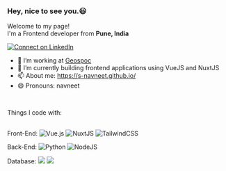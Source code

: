 ### Hey, nice to see you.😃
<!--
**s-navneet/s-navneet** is a ✨ _special_ ✨ repository because its `README.md` (this file) appears on your GitHub profile.
Here are some ideas to get you started:
-->
<p>Welcome to my page! </br> I'm a Frontend developer from <b>Pune, India</b> </p>

[![Connect on LinkedIn](https://img.shields.io/badge/--linkedin?label=LinkedIn&logo=LinkedIn&style=social)](https://www.linkedin.com/in/navneet-singh-564a90144/)

- :office: I’m working at <a href="https://geospoc.com/">Geospoc</a>
- 🌱 I’m currently building frontend applications using VueJS and NuxtJS
- 📫 About me: https://s-navneet.github.io/
- 😄 Pronouns: navneet

</br>
<p>
Things I code with:</br></br>

Front-End:
<img alt="Vue.js" src="https://img.shields.io/badge/vuejs%20-%2335495e.svg?&style=for-the-badge&logo=vue.js&logoColor=%234FC08D"/>
<img alt="NuxtJS" src="https://img.shields.io/badge/NuxtJS%20-black.svg?&style=for-the-badge&logo=NuxtJS&logoColor=white"/>
<img alt="TailwindCSS" src="https://img.shields.io/badge/tailwindcss%20-%2338B2AC.svg?&style=for-the-badge&logo=tailwind-css&logoColor=white"/>

Back-End: 
<img alt="Python" src="https://img.shields.io/badge/python%20-%2314354C.svg?&style=for-the-badge&logo=python&logoColor=white"/>
<img alt="NodeJS" src="https://img.shields.io/badge/nodejs%20-%2343853D.svg?&style=for-the-badge&logo=nodejs&logoColor=white" />
</br>

Database:
<img src="https://img.shields.io/badge/postgres-%23316192.svg?&style=for-the-badge&logo=postgresql&logoColor=white" />
<img src="https://img.shields.io/badge/mysql-%2300f.svg?&style=for-the-badge&logo=mysql&logoColor=white" />


</br>
</p>
